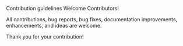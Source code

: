 Contribution guidelines
Welcome Contributors!

All contributions, bug reports, bug fixes, documentation improvements, enhancements, and ideas are welcome.

Thank you for your contribution!
